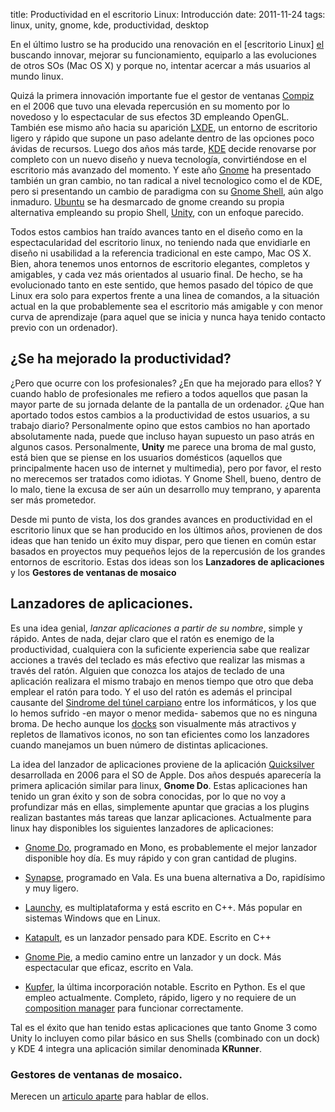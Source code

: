 title: Productividad en el escritorio Linux: Introducción
date: 2011-11-24
tags: linux, unity, gnome, kde, productividad, desktop

En el último lustro se ha producido una renovación en el [escritorio Linux]
[el] buscando innovar, mejorar su funcionamiento, equiparlo a las evoluciones de 
otros SOs (Mac OS X) y porque no, intentar acercar a más usuarios al mundo linux. 

Quizá la primera innovación importante fue el gestor de ventanas [Compiz][compiz] 
en el 2006 que tuvo una elevada repercusión en su momento por lo novedoso y lo 
espectacular de sus efectos 3D empleando OpenGL. También ese mismo año hacia su 
aparición [LXDE][lxde], un entorno de escritorio ligero y rápido que supone un 
paso adelante dentro de las opciones poco ávidas de recursos. Luego dos años más 
tarde, [KDE][kde] decide renovarse por completo con un nuevo diseño y nueva 
tecnología, convirtiéndose en el escritorio más avanzado del momento. Y este año 
[Gnome][gnome] ha presentado también un gran cambio, no tan radical a nivel 
tecnologico como el de KDE, pero si presentando un cambio de paradigma con su 
[Gnome Shell][gshell], aún algo inmaduro. [Ubuntu][ubuntu] se ha desmarcado de 
gnome creando su propia alternativa empleando su propio Shell, [Unity][unity], 
con un enfoque parecido.

  [el]: http://es.wikipedia.org/wiki/Escritorio_Linux
  [compiz]: http://es.wikipedia.org/wiki/Compiz
  [lxde]: http://es.wikipedia.org/wiki/LXDE
  [kde]: http://es.wikipedia.org/wiki/KDE
  [gnome]: http://es.wikipedia.org/wiki/GNOME
  [gshell]: http://es.wikipedia.org/wiki/GNOME_Shell
  [ubuntu]: http://es.wikipedia.org/wiki/Ubuntu
  [unity]: http://es.wikipedia.org/wiki/Unity_%28entorno_de_escritorio%29
  
Todos estos cambios han traído avances tanto en el diseño como en la 
espectacularidad del escritorio linux, no teniendo nada que envidiarle en diseño 
ni usabilidad a la referencia tradicional en este campo, Mac OS X. Bien, ahora 
tenemos unos entornos de escritorio elegantes, completos y amigables, y cada vez 
más orientados al usuario final. De hecho, se ha evolucionado tanto en este 
sentido, que hemos pasado del tópico de que Linux era solo para expertos frente 
a una linea de comandos, a la situación actual en la que probablemente sea el 
escritorio más amigable y con menor curva de aprendizaje (para aquel que se 
inicia y nunca haya tenido contacto previo con un ordenador). 

## ¿Se ha mejorado la productividad?

¿Pero que ocurre con los profesionales? ¿En que ha mejorado para ellos? Y cuando 
hablo de profesionales me refiero a todos aquellos que pasan la mayor parte de 
su jornada delante de la pantalla de un ordenador. ¿Que han aportado todos estos 
cambios a la productividad de estos usuarios, a su trabajo diario? Personalmente 
opino que estos cambios no han aportado absolutamente nada, puede que incluso 
hayan supuesto un paso atrás en algunos casos. Personalmente, **Unity** me 
parece una broma de mal gusto, está bien que se piense en los usuarios domésticos 
(aquellos que principalmente hacen uso de internet y multimedia), pero por favor, 
el resto no merecemos ser tratados como idiotas. Y Gnome Shell, bueno, dentro de 
lo malo, tiene la excusa de ser aún un desarrollo muy temprano, y aparenta ser 
más prometedor.

Desde mi punto de vista, los dos grandes avances en productividad en el 
escritorio linux que se han producido en los últimos años, provienen de dos 
ideas que han tenido un éxito muy dispar, pero que tienen en común estar 
basados en proyectos muy pequeños lejos de la repercusión de los grandes 
entornos de escritorio. Estas dos ideas son los **Lanzadores de aplicaciones** y
 los **Gestores de ventanas de mosaico**

## Lanzadores de aplicaciones.

Es una idea genial, *lanzar aplicaciones a partir de su nombre*, simple y 
rápido. Antes de nada, dejar claro que el ratón es enemigo de la productividad, 
cualquiera con la suficiente experiencia sabe que realizar acciones a través del 
teclado es más efectivo que realizar las mismas a través del ratón. Alguien que 
conozca los atajos de teclado de una aplicación realizara el mismo trabajo en 
menos tiempo que otro que deba emplear el ratón para todo. Y el uso del ratón es 
además el principal causante del [Sindrome del túnel carpiano][STC] entre los 
informáticos, y los que lo hemos sufrido -en mayor o menor medida- sabemos que 
no es ninguna broma. De hecho aunque los [docks][docks] son visualmente más 
atractivos y repletos de llamativos iconos, no son tan eficientes como los 
lanzadores cuando manejamos un buen número de distintas aplicaciones.

  [STC]: http://es.wikipedia.org/wiki/S%C3%ADndrome_del_t%C3%BAnel_carpiano
  [docks]: http://es.wikipedia.org/wiki/Dock

La idea del lanzador de aplicaciones proviene de la aplicación [Quicksilver][QS] 
desarrollada en 2006 para el SO de Apple. Dos años después aparecería la primera 
aplicación similar para linux, **Gnome Do**. Estas aplicaciones han tenido un 
gran éxito y son de sobra conocidas, por lo que no voy a profundizar más en
ellas, simplemente apuntar que gracias a los plugins realizan bastantes más 
tareas que lanzar aplicaciones. Actualmente para linux hay disponibles los 
siguientes lanzadores de aplicaciones:

* [Gnome Do][Do], programado en Mono, es probablemente el mejor lanzador 
disponible hoy día. Es muy rápido y con gran cantidad de plugins. 
* [Synapse][Synapse], programado en Vala. Es una buena alternativa a Do, 
rapidísimo y muy ligero.
* [Launchy][Launchy], es multiplataforma y está escrito en C++. Más popular en 
sistemas Windows que en Linux.
* [Katapult][Katapult], es un lanzador pensado para KDE. Escrito en C++
* [Gnome Pie][Pie], a medio camino entre un lanzador y un dock. Más espectacular 
que eficaz, escrito en Vala.
* [Kupfer][Kupfer], la última incorporación notable. Escrito en Python. Es el 
que empleo actualmente. Completo, rápido, ligero y no requiere de un 
[composition manager][cm] para funcionar correctamente.


  [QS]: http://es.wikipedia.org/wiki/Quicksilver_%28software%29
  [Do]: http://do.davebsd.com/
  [Synapse]: https://launchpad.net/synapse-project
  [Launchy]: http://www.launchy.net/
  [Katapult]: http://katapult.kde.org/
  [Pie]: http://www.simonschneegans.de/?page_id=12
  [Kupfer]: http://kaizer.se/wiki/kupfer/
  [cm]: http://es.wikipedia.org/wiki/Gestor_de_composici%C3%B3n_de_ventanas
  
  
  
Tal es el éxito que han tenido estas aplicaciones que tanto Gnome 3 como Unity 
lo incluyen como pilar básico en sus Shells (combinado con un dock) y KDE 4 
integra una aplicación similar denominada **KRunner**.


### Gestores de ventanas de mosaico.

Merecen un [articulo aparte][twm] para hablar de ellos.

  [twm]: http://joedicastro.com/productividad-en-el-escritorio-linux-twm.html
    



